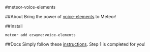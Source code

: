 #meteor-voice-elements

##About
Bring the power of [voice-elements](https://github.com/zenorocha/voice-elements) to Meteor!

##Install
```bach
meteor add ecwyne:voice-elements
```

##Docs
Simply follow these [instructions](https://github.com/zenorocha/voice-elements#usage). Step 1 is completed for you!